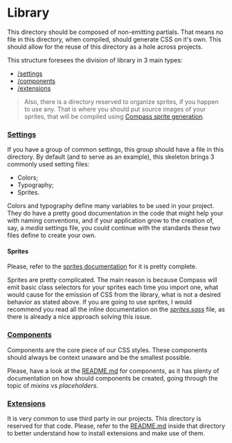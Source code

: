 
# Library

This directory should be composed of non-emitting partials. That means no file in this directory, when compiled, should generate CSS on it's own. This should allow for the reuse of this directory as a hole across projects.

This structure foresees the division of library in 3 main types:

* [/settings](settings)
* [/components](components)
* [/extensions](extensions)

> Also, there is a directory reserved to organize sprites, if you happen to use any. That is where you should put source images of your sprites, that will be compiled using [Compass sprite generation](http://compass-style.org/help/tutorials/spriting/).


### [Settings](settings)

If you have a group of common settings, this group should have a file in this directory. By default (and to serve as an example), this skeleton brings 3 commonly used setting files:

- Colors;
- Typography;
- Sprites.

Colors and typography define many variables to be used in your project. They do have a pretty good documentation in the code that might help your with naming conventions, and if your application grow to the creation of, say, a *media* settings file, you could continue with the standards these two files define to create your own.

#### Sprites

Please, refer to the [sprites documentation](sprites/README.md) for it is pretty complete.

Sprites are pretty complicated. The main reason is because Compass will emit basic class selectors for your sprites each time you import one, what would cause for the emission of CSS from the library, what is not a desired behavior as stated above. If you are going to use sprites, I would recommend you read all the inline documentation on the *[sprites.sass](settings/sprites.sass)* file, as there is already a nice approach solving this issue.


### [Components](components)

Components are the core piece of our CSS styles. These components should always be context unaware and be the smallest possible.

Please, have a look at the [README.md](components) for components, as it has plenty of documentation on how should components be created, going through the topic of *mixins* vs *placeholders*.


### [Extensions](extensions)

It is very common to use third party in our projects. This directory is reserved for that code. Please, refer to the [README.md](extensions) inside that directory to better understand how to install extensions and make use of them.
